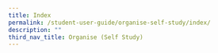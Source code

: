 ```yaml
---
title: Index
permalink: /student-user-guide/organise-self-study/index/
description: ""
third_nav_title: Organise (Self Study)
---
```

